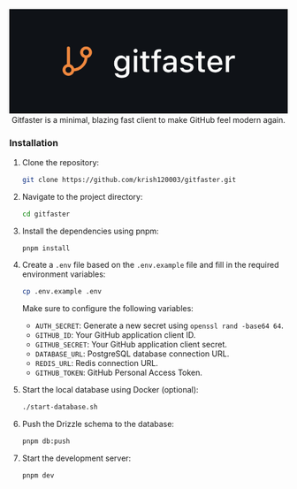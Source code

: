 <div align="center" style="text-wrap: balance;">
<!-- ![Gitfaster](./public/project-logo.png) -->
<img src="./public/project-logo.png" alt="Gitfaster Logo">
<div>Gitfaster is a minimal, blazing fast client to make GitHub feel modern again.</div>
</div>

### Installation

1.  Clone the repository:

    ```sh
    git clone https://github.com/krish120003/gitfaster.git
    ```

2.  Navigate to the project directory:

    ```sh
    cd gitfaster
    ```

3.  Install the dependencies using pnpm:

    ```sh
    pnpm install
    ```

4.  Create a `.env` file based on the `.env.example` file and fill in the required environment variables:

    ```sh
    cp .env.example .env
    ```

    Make sure to configure the following variables:

    - `AUTH_SECRET`: Generate a new secret using `openssl rand -base64 64`.
    - `GITHUB_ID`: Your GitHub application client ID.
    - `GITHUB_SECRET`: Your GitHub application client secret.
    - `DATABASE_URL`: PostgreSQL database connection URL.
    - `REDIS_URL`: Redis connection URL.
    - `GITHUB_TOKEN`: GitHub Personal Access Token.

5.  Start the local database using Docker (optional):

    ```sh
    ./start-database.sh
    ```

6.  Push the Drizzle schema to the database:

    ```sh
    pnpm db:push
    ```

7.  Start the development server:

    ```sh
    pnpm dev
    ```
